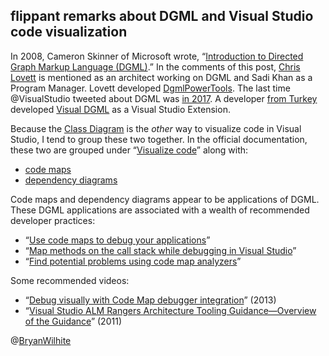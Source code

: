 ## flippant remarks about DGML and Visual Studio code visualization

In 2008, Cameron Skinner of Microsoft wrote, “[Introduction to Directed Graph Markup Language (DGML)](https://blogs.msdn.microsoft.com/camerons/2008/12/16/introduction-to-directed-graph-markup-language-dgml/).” In the comments of this post, [Chris Lovett](https://www.microsoft.com/en-us/research/people/clovett/) is mentioned as an architect working on DGML and Sadi Khan as a Program Manager. Lovett developed [DgmlPowerTools](https://marketplace.visualstudio.com/publishers/ChrisLovett). The last time @VisualStudio tweeted about DGML was [in 2017](https://twitter.com/VisualStudio/status/922944544861237249). A developer [from Turkey](https://ceyhunciper.wordpress.com/category/dgml/) developed [Visual DGML](https://marketplace.visualstudio.com/items?itemName=CeyhunCiper.VisualDGML) as a Visual Studio Extension.

Because the [Class Diagram](https://docs.microsoft.com/en-us/visualstudio/ide/class-designer/designing-and-viewing-classes-and-types?view=vs-2019) is the _other_ way to visualize code in Visual Studio, I tend to group these two together. In the official documentation, these two are grouped under “[Visualize code](https://docs.microsoft.com/en-us/visualstudio/modeling/visualize-code?view=vs-2019)” along with:

- [code maps](https://docs.microsoft.com/en-us/visualstudio/modeling/map-dependencies-across-your-solutions?view=vs-2019)
- [dependency diagrams](https://docs.microsoft.com/en-us/visualstudio/modeling/create-layer-diagrams-from-your-code?view=vs-2019)

Code maps and dependency diagrams appear to be applications of DGML. These DGML applications are associated with a wealth of recommended developer practices:

- “[Use code maps to debug your applications](https://docs.microsoft.com/en-us/visualstudio/modeling/use-code-maps-to-debug-your-applications?view=vs-2019)”
- “[Map methods on the call stack while debugging in Visual Studio](https://docs.microsoft.com/en-us/visualstudio/modeling/map-methods-on-the-call-stack-while-debugging-in-visual-studio?view=vs-2019)”
- “[Find potential problems using code map analyzers](https://docs.microsoft.com/en-us/visualstudio/modeling/find-potential-problems-using-code-map-analyzers?view=vs-2019)”

Some recommended videos:

- “[Debug visually with Code Map debugger integration](https://channel9.msdn.com/Series/Visual-Studio-2012-Premium-and-Ultimate-Overview/Visual-Studio-Ultimate-2012Debug-visually-with-Code-Map-debugger-integration)” (2013)
- “[Visual Studio ALM Rangers Architecture Tooling Guidance—Overview of the Guidance](https://channel9.msdn.com/Blogs/Visual-Studio-ALM-Rangers/ABEExtensionOverview?term=Visual%20Studio%20Architecture%20Tooling%20Guidance&lang-en=true)” (2011)

@[BryanWilhite](https://twitter.com/BryanWilhite)